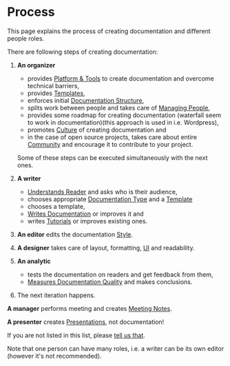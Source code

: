 Process
=======

This page explains the process of creating documentation and different people
roles.

There are following steps of creating documentation:

1. **An organizer**

    * provides [Platform & Tools](platform.md) to create documentation and
      overcome technical barriers,
    * provides [Templates](templates.md),
    * enforces initial [Documentation Structure](structure.md),
    * splits work between people and takes care of [Managing
      People](managing.md),
    * provides some roadmap for creating documentation (waterfall seem to work
      in documentation)(this approach is used in i.e. Wordpress),
    * promotes [Culture](culture.md) of creating documentation and
    * in the case of open source projects, takes care about entire
      [Community](community.md) and encourage it to contribute to your project.

    Some of these steps can be executed simultaneously with the next ones.

2. **A writer**

    * [Understands Reader](understandreader.md) and asks who is their audience,
    * chooses appropriate [Documentation Type](doctypes.md) and a
      [Template](templates.md)
    * chooses a template,
    * [Writes Documentation](writing.md) or improves it and
    * writes [Tutorials](tutorials.md) or improves existing ones.

3. **An editor** edits the documentation [Style](style.md).

4. **A designer** takes care of layout, formatting, [UI](ui.md) and
   readability.

5. **An analytic** 

    * tests the documentation on readers and get feedback from them,
    * [Measures Documentation Quality](measuring.md) and makes conclusions.

6. The next iteration happens.

**A manager** performs meeting and creates [Meeting Notes](meetings.md).

**A presenter** creates [Presentations](presentations.md), not documentation!

<span class="warn"></span>If you are not listed in this list, please [tell us
that](https://github.com/chrismedrela/docs-guide/issues/new).

Note that one person can have many roles, i.e. a writer can be its own editor
(however it's not recommended).